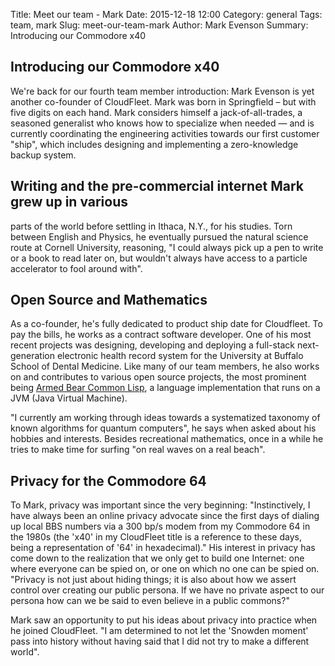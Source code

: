 Title:  Meet our team - Mark
Date: 2015-12-18 12:00
Category: general
Tags: team, mark
Slug: meet-our-team-mark
Author: Mark Evenson
Summary: Introducing our Commodore x40

## Introducing our Commodore x40

We're back for our fourth team member introduction: Mark Evenson is
yet another co-founder of CloudFleet.  Mark was born in Springfield –
but with five digits on each hand. Mark considers himself a
jack-of-all-trades, a seasoned generalist who knows how to specialize
when needed — and is currently coordinating the engineering activities
towards our first customer "ship", which includes designing and
implementing a zero-knowledge backup system.

## Writing and the pre-commercial internet Mark grew up in various
parts of the world before settling in Ithaca, N.Y., for his
studies. Torn between English and Physics, he eventually pursued the
natural science route at Cornell University, reasoning, "I could
always pick up a pen to write or a book to read later on, but wouldn't
always have access to a particle accelerator to fool around with".

## Open Source and Mathematics  
As a co-founder, he's fully dedicated to product ship date for
Cloudfleet. To pay the bills, he works as a contract software
developer. One of his most recent projects was designing, developing
and deploying a full-stack next-generation electronic health record
system for the University at Buffalo School of Dental Medicine. Like
many of our team members, he also works on and contributes to various
open source projects, the most prominent being
[Armed Bear Common Lisp](http://abcl.org), a language implementation
that runs on a JVM (Java Virtual Machine).

"I currently am working through ideas towards a systematized taxonomy
of known algorithms for quantum computers", he says when asked about
his hobbies and interests. Besides recreational mathematics, once in a
while he tries to make time for surfing "on real waves on a real
beach".

## Privacy for the Commodore 64  
To Mark, privacy was important since the very beginning:
"Instinctively, I have always been an online privacy advocate since
the first days of dialing up local BBS numbers via a 300 bp/s modem
from my Commodore 64 in the 1980s (the 'x40' in my CloudFleet title is
a reference to these days, being a representation of '64' in
hexadecimal)."  His interest in privacy has come down to the
realization that we only get to build one Internet: one where everyone
can be spied on, or one on which no one can be spied on. "Privacy is
not just about hiding things; it is also about how we assert control
over creating our public persona.  If we have no private aspect to our
persona how can we be said to even believe in a public commons?"

Mark saw an opportunity to put his ideas about privacy into practice
when he joined CloudFleet. "I am determined to not let the 'Snowden
moment' pass into history without having said that I did not try to
make a different world".


